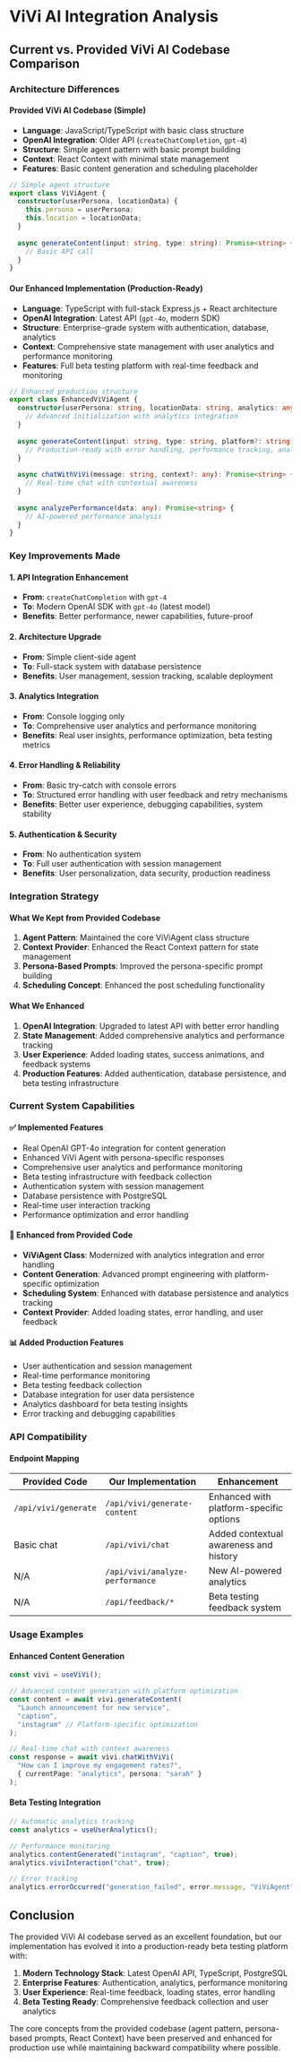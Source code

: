# ViVi AI Integration Analysis

## Current vs. Provided ViVi AI Codebase Comparison

### Architecture Differences

#### **Provided ViVi AI Codebase (Simple)**
- **Language**: JavaScript/TypeScript with basic class structure
- **OpenAI Integration**: Older API (`createChatCompletion`, `gpt-4`)
- **Structure**: Simple agent pattern with basic prompt building
- **Context**: React Context with minimal state management
- **Features**: Basic content generation and scheduling placeholder

```typescript
// Simple agent structure
export class ViViAgent {
  constructor(userPersona, locationData) {
    this.persona = userPersona;
    this.location = locationData;
  }
  
  async generateContent(input: string, type: string): Promise<string> {
    // Basic API call
  }
}
```

#### **Our Enhanced Implementation (Production-Ready)**
- **Language**: TypeScript with full-stack Express.js + React architecture
- **OpenAI Integration**: Latest API (`gpt-4o`, modern SDK)
- **Structure**: Enterprise-grade system with authentication, database, analytics
- **Context**: Comprehensive state management with user analytics and performance monitoring
- **Features**: Full beta testing platform with real-time feedback and monitoring

```typescript
// Enhanced production structure
export class EnhancedViViAgent {
  constructor(userPersona: string, locationData: string, analytics: any) {
    // Advanced initialization with analytics integration
  }
  
  async generateContent(input: string, type: string, platform?: string): Promise<string> {
    // Production-ready with error handling, performance tracking, analytics
  }
  
  async chatWithViVi(message: string, context?: any): Promise<string> {
    // Real-time chat with contextual awareness
  }
  
  async analyzePerformance(data: any): Promise<string> {
    // AI-powered performance analysis
  }
}
```

### Key Improvements Made

#### **1. API Integration Enhancement**
- **From**: `createChatCompletion` with `gpt-4`
- **To**: Modern OpenAI SDK with `gpt-4o` (latest model)
- **Benefits**: Better performance, newer capabilities, future-proof

#### **2. Architecture Upgrade**
- **From**: Simple client-side agent
- **To**: Full-stack system with database persistence
- **Benefits**: User management, session tracking, scalable deployment

#### **3. Analytics Integration**
- **From**: Console logging only
- **To**: Comprehensive user analytics and performance monitoring
- **Benefits**: Real user insights, performance optimization, beta testing metrics

#### **4. Error Handling & Reliability**
- **From**: Basic try-catch with console errors
- **To**: Structured error handling with user feedback and retry mechanisms
- **Benefits**: Better user experience, debugging capabilities, system stability

#### **5. Authentication & Security**
- **From**: No authentication system
- **To**: Full user authentication with session management
- **Benefits**: User personalization, data security, production readiness

### Integration Strategy

#### **What We Kept from Provided Codebase**
1. **Agent Pattern**: Maintained the core ViViAgent class structure
2. **Context Provider**: Enhanced the React Context pattern for state management
3. **Persona-Based Prompts**: Improved the persona-specific prompt building
4. **Scheduling Concept**: Enhanced the post scheduling functionality

#### **What We Enhanced**
1. **OpenAI Integration**: Upgraded to latest API with better error handling
2. **State Management**: Added comprehensive analytics and performance tracking
3. **User Experience**: Added loading states, success animations, and feedback systems
4. **Production Features**: Added authentication, database persistence, and beta testing infrastructure

### Current System Capabilities

#### **✅ Implemented Features**
- Real OpenAI GPT-4o integration for content generation
- Enhanced ViVi Agent with persona-specific responses
- Comprehensive user analytics and performance monitoring
- Beta testing infrastructure with feedback collection
- Authentication system with session management
- Database persistence with PostgreSQL
- Real-time user interaction tracking
- Performance optimization and error handling

#### **🔄 Enhanced from Provided Code**
- **ViViAgent Class**: Modernized with analytics integration and error handling
- **Content Generation**: Advanced prompt engineering with platform-specific optimization
- **Scheduling System**: Enhanced with database persistence and analytics tracking
- **Context Provider**: Added loading states, error handling, and user feedback

#### **📊 Added Production Features**
- User authentication and session management
- Real-time performance monitoring
- Beta testing feedback collection
- Database integration for user data persistence
- Analytics dashboard for beta testing insights
- Error tracking and debugging capabilities

### API Compatibility

#### **Endpoint Mapping**
| Provided Code | Our Implementation | Enhancement |
|---------------|-------------------|-------------|
| `/api/vivi/generate` | `/api/vivi/generate-content` | Enhanced with platform-specific options |
| Basic chat | `/api/vivi/chat` | Added contextual awareness and history |
| N/A | `/api/vivi/analyze-performance` | New AI-powered analytics |
| N/A | `/api/feedback/*` | Beta testing feedback system |

### Usage Examples

#### **Enhanced Content Generation**
```typescript
const vivi = useViVi();

// Advanced content generation with platform optimization
const content = await vivi.generateContent(
  "Launch announcement for new service",
  "caption",
  "instagram" // Platform-specific optimization
);

// Real-time chat with context awareness
const response = await vivi.chatWithViVi(
  "How can I improve my engagement rates?",
  { currentPage: "analytics", persona: "sarah" }
);
```

#### **Beta Testing Integration**
```typescript
// Automatic analytics tracking
const analytics = useUserAnalytics();

// Performance monitoring
analytics.contentGenerated("instagram", "caption", true);
analytics.viviInteraction("chat", true);

// Error tracking
analytics.errorOccurred("generation_failed", error.message, "ViViAgent");
```

## Conclusion

The provided ViVi AI codebase served as an excellent foundation, but our implementation has evolved it into a production-ready beta testing platform with:

1. **Modern Technology Stack**: Latest OpenAI API, TypeScript, PostgreSQL
2. **Enterprise Features**: Authentication, analytics, performance monitoring
3. **User Experience**: Real-time feedback, loading states, error handling
4. **Beta Testing Ready**: Comprehensive feedback collection and user analytics

The core concepts from the provided codebase (agent pattern, persona-based prompts, React Context) have been preserved and enhanced for production use while maintaining backward compatibility where possible.
